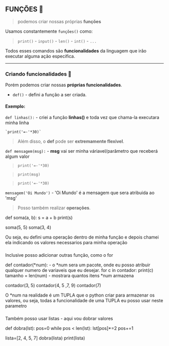 ## FUNÇÕES :calling:
> podemos criar nossas próprias **funções**

Usamos constantemente `funções()` como:

> `print()` - `input()` - `len()` - `int()` - `...`

Todos esses comandos são **funcionalidades** da linguagem que irão executar alguma ação especifica.

---
### Criando funcionalidades :dvd:

Porém podemos criar nossas **próprias funcionalidades**.

* `def()` - defini a função a ser criada.

#### Exemplo:

`def linhas():` - criei a função **linhas()** e toda vez que chama-la executara minha linha

    `print('=-'*30)`

> Além disso, o **def** pode ser **extremamente flexivel**.

`def mensagem(msg):` - **msg** vai ser minha váriavel/parâmetro que receberá algum valor
>`print('=-'*30)`

>`print(msg)`

>`print('=-'*30)`

`mensagem('Oi Mundo')` - 'Oi Mundo' é a mensagem que sera atribuida ao 'msg'

> Posso também realizar **operações**.

def soma(a, b):
    s = a + b
    print(s)

soma(5, 5)
soma(3, 4)

Ou seja, eu defini uma operação dentro de minha função e depois chamei ela indicando os valores necessarios para minha operação

###

Inclusive posso  adicionar outras função, como o for 

def contador(*num): - o *num sera um pacote, onde eu posso atribuir qualquer numero de variaveis que eu desejar.
    for c in contador:
        print(c)
    tamanho = len(num) - mostrara quantos itens *num armazena

contador(3, 5)
contador(4, 5 ,7, 9)
contador(7)

O *num na realidade é um TUPLA que o python criar para armazenar os valores, ou seja, todas a funcionalidade de uma TUPLA eu posso usar neste parametro

###

Também posso usar listas - aqui vou dobrar valores

def dobra(lst):
    pos=0
    while pos < len(lst):
        lst[pos]*=2
        pos+=1


lista=[2, 4, 5, 7]
dobra(lista)
print(lista)


